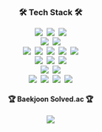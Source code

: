 <!-- Tech Stack -->
<h3 align="center">🛠 Tech Stack 🛠</h3>
<p align="center">
  <img src="https://img.shields.io/badge/C%23-239120?logo=csharp&logoColor=white"/>&nbsp
  <img src="https://img.shields.io/badge/C%2B%2B-00599C?logo=c%2B%2B&logoColor=white"/>&nbsp 
  <img src="https://img.shields.io/badge/Unity-100000?logo=unity&logoColor=white"/>
  <br>
  <img src="https://img.shields.io/badge/HTML-E34F26?logo=html5&logoColor=white"/>&nbsp 
  <img src="https://img.shields.io/badge/CSS-1572B6?logo=css3&logoColor=white"/>
  <br>
  <img src="https://img.shields.io/badge/JavaScript-323330?logo=javascript&logoColor=F7DF1E"/>&nbsp
  <img src="https://img.shields.io/badge/TypeScript-%23007ACC?logo=typescript&logoColor=white"/>&nbsp
  <img src="https://img.shields.io/badge/nodejs-6DA55F?logo=node.js&logoColor=white"/>&nbsp
  <img src="https://img.shields.io/badge/express-FFFFFF?logo=express&logoColor=000000"/>&nbsp
  <img src="https://img.shields.io/badge/nestjs-%23E0234E?logo=nestjs&logoColor=white"/>
  <br>
  <img src="https://img.shields.io/badge/Java-ED8B00?logo=openjdk&logoColor=white"/>&nbsp 
  <img src="https://img.shields.io/badge/Spring-6DB33F?logo=spring&logoColor=white"/>&nbsp 
  <img src="https://img.shields.io/badge/Spring_Boot-F2F4F9?logo=spring-boot"/>
  <br>
  <img src="https://img.shields.io/badge/MongoDB-4EA94B?logo=mongodb&logoColor=white"/>&nbsp 
  <img src="https://img.shields.io/badge/MySQL-005C84?logo=mysql&logoColor=white"/>
  <br>
  <img src="https://img.shields.io/badge/Yaml-%23ffffff?logo=yaml&logoColor=151515"/>&nbsp
  <img src="https://img.shields.io/badge/Github%20Actions-%232671E5?logo=githubactions&logoColor=white" />&nbsp
  <img src="https://img.shields.io/badge/Docker-%230db7ed?logo=docker&logoColor=white"/>&nbsp
  <img src="https://img.shields.io/badge/Nginx-%23009639?logo=nginx&logoColor=white"/>
</p>


<!-- Solved.ac -->
<div aligh="center">
  <h4 align="center">🏆 Baekjoon Solved.ac 🏆</h4>
  <p align="center">
    <img src="http://mazassumnida.wtf/api/v2/generate_badge?boj=yunuo46"/>
  </p>
</div>

<!--
**yunuo46/yunuo46** is a ✨ _special_ ✨ repository because its `README.md` (this file) appears on your GitHub profile.

Here are some ideas to get you started:

- 🔭 I’m currently working on ...
- 🌱 I’m currently learning ...
- 👯 I’m looking to collaborate on ...
- 🤔 I’m looking for help with ...
- 💬 Ask me about ...
- 📫 How to reach me: ...
- 😄 Pronouns: ...
- ⚡ Fun fact: ...
-->

